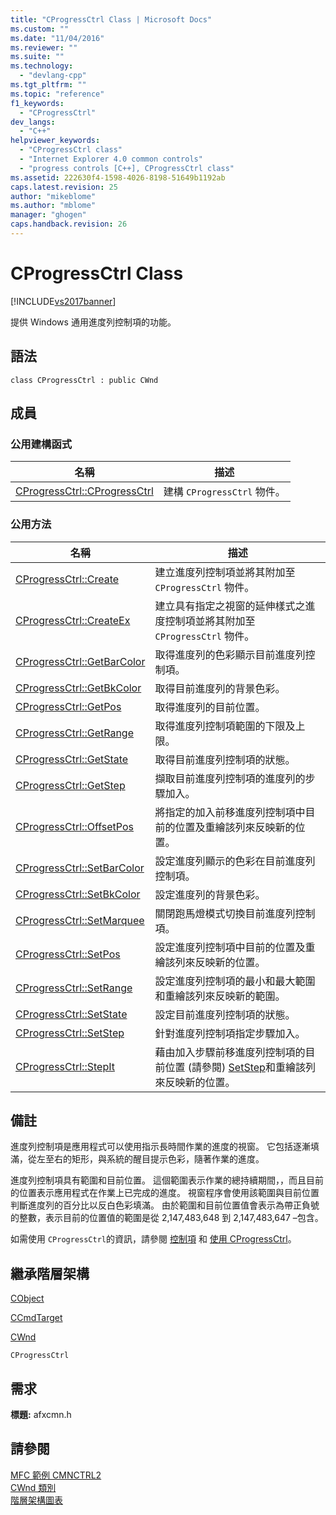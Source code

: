 ```yaml
---
title: "CProgressCtrl Class | Microsoft Docs"
ms.custom: ""
ms.date: "11/04/2016"
ms.reviewer: ""
ms.suite: ""
ms.technology: 
  - "devlang-cpp"
ms.tgt_pltfrm: ""
ms.topic: "reference"
f1_keywords: 
  - "CProgressCtrl"
dev_langs: 
  - "C++"
helpviewer_keywords: 
  - "CProgressCtrl class"
  - "Internet Explorer 4.0 common controls"
  - "progress controls [C++], CProgressCtrl class"
ms.assetid: 222630f4-1598-4026-8198-51649b1192ab
caps.latest.revision: 25
author: "mikeblome"
ms.author: "mblome"
manager: "ghogen"
caps.handback.revision: 26
---
```

# CProgressCtrl Class
[!INCLUDE[vs2017banner](../../assembler/inline/includes/vs2017banner.md)]

提供 Windows 通用進度列控制項的功能。  
  
## 語法  
  
```  
class CProgressCtrl : public CWnd  
```  
  
## 成員  
  
### 公用建構函式  
  
|名稱|描述|  
|--------|--------|  
|[CProgressCtrl::CProgressCtrl](../Topic/CProgressCtrl::CProgressCtrl.md)|建構 `CProgressCtrl` 物件。|  
  
### 公用方法  
  
|名稱|描述|  
|--------|--------|  
|[CProgressCtrl::Create](../Topic/CProgressCtrl::Create.md)|建立進度列控制項並將其附加至 `CProgressCtrl` 物件。|  
|[CProgressCtrl::CreateEx](../Topic/CProgressCtrl::CreateEx.md)|建立具有指定之視窗的延伸樣式之進度控制項並將其附加至 `CProgressCtrl` 物件。|  
|[CProgressCtrl::GetBarColor](../Topic/CProgressCtrl::GetBarColor.md)|取得進度列的色彩顯示目前進度列控制項。|  
|[CProgressCtrl::GetBkColor](../Topic/CProgressCtrl::GetBkColor.md)|取得目前進度列的背景色彩。|  
|[CProgressCtrl::GetPos](../Topic/CProgressCtrl::GetPos.md)|取得進度列的目前位置。|  
|[CProgressCtrl::GetRange](../Topic/CProgressCtrl::GetRange.md)|取得進度列控制項範圍的下限及上限。|  
|[CProgressCtrl::GetState](../Topic/CProgressCtrl::GetState.md)|取得目前進度列控制項的狀態。|  
|[CProgressCtrl::GetStep](../Topic/CProgressCtrl::GetStep.md)|擷取目前進度列控制項的進度列的步驟加入。|  
|[CProgressCtrl::OffsetPos](../Topic/CProgressCtrl::OffsetPos.md)|將指定的加入前移進度列控制項中目前的位置及重繪該列來反映新的位置。|  
|[CProgressCtrl::SetBarColor](../Topic/CProgressCtrl::SetBarColor.md)|設定進度列顯示的色彩在目前進度列控制項。|  
|[CProgressCtrl::SetBkColor](../Topic/CProgressCtrl::SetBkColor.md)|設定進度列的背景色彩。|  
|[CProgressCtrl::SetMarquee](../Topic/CProgressCtrl::SetMarquee.md)|關閉跑馬燈模式切換目前進度列控制項。|  
|[CProgressCtrl::SetPos](../Topic/CProgressCtrl::SetPos.md)|設定進度列控制項中目前的位置及重繪該列來反映新的位置。|  
|[CProgressCtrl::SetRange](../Topic/CProgressCtrl::SetRange.md)|設定進度列控制項的最小和最大範圍和重繪該列來反映新的範圍。|  
|[CProgressCtrl::SetState](../Topic/CProgressCtrl::SetState.md)|設定目前進度列控制項的狀態。|  
|[CProgressCtrl::SetStep](../Topic/CProgressCtrl::SetStep.md)|針對進度列控制項指定步驟加入。|  
|[CProgressCtrl::StepIt](../Topic/CProgressCtrl::StepIt.md)|藉由加入步驟前移進度列控制項的目前位置 \(請參閱\) [SetStep](../Topic/CProgressCtrl::SetStep.md)和重繪該列來反映新的位置。|  
  
## 備註  
 進度列控制項是應用程式可以使用指示長時間作業的進度的視窗。  它包括逐漸填滿，從左至右的矩形，與系統的醒目提示色彩，隨著作業的進度。  
  
 進度列控制項具有範圍和目前位置。  這個範圍表示作業的總持續期間，，而且目前的位置表示應用程式在作業上已完成的進度。  視窗程序會使用該範圍與目前位置判斷進度列的百分比以反白色彩填滿。  由於範圍和目前位置值會表示為帶正負號的整數，表示目前的位置值的範圍是從 2,147,483,648 到 2,147,483,647 –包含。  
  
 如需使用 `CProgressCtrl`的資訊，請參閱 [控制項](../../mfc/controls-mfc.md) 和 [使用 CProgressCtrl](../../mfc/using-cprogressctrl.md)。  
  
## 繼承階層架構  
 [CObject](../../mfc/reference/cobject-class.md)  
  
 [CCmdTarget](../../mfc/reference/ccmdtarget-class.md)  
  
 [CWnd](../../mfc/reference/cwnd-class.md)  
  
 `CProgressCtrl`  
  
## 需求  
 **標題:** afxcmn.h  
  
## 請參閱  
 [MFC 範例 CMNCTRL2](../../top/visual-cpp-samples.md)   
 [CWnd 類別](../../mfc/reference/cwnd-class.md)   
 [階層架構圖表](../../mfc/hierarchy-chart.md)